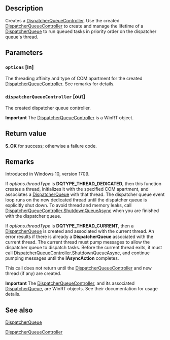 ## Description

Creates a [DispatcherQueueController](https://learn.microsoft.com/uwp/api/windows.system.dispatcherqueuecontroller). Use the created [DispatcherQueueController](https://learn.microsoft.com/uwp/api/windows.system.dispatcherqueuecontroller) to create and manage the lifetime of a [DispatcherQueue](https://learn.microsoft.com/uwp/api/windows.system.dispatcherqueue) to run queued tasks in priority order on the dispatcher queue's thread.

## Parameters

### `options` [in]

The threading affinity and type of COM apartment for the created [DispatcherQueueController](https://learn.microsoft.com/uwp/api/windows.system.dispatcherqueuecontroller). See remarks for details.

### `dispatcherQueueController` [out]

The created dispatcher queue controller.

**Important** The [DispatcherQueueController](https://learn.microsoft.com/uwp/api/windows.system.dispatcherqueuecontroller) is a WinRT object.

## Return value

**S_OK** for success; otherwise a failure code.

## Remarks

Introduced in Windows 10, version 1709.

If *options.threadType* is **DQTYPE_THREAD_DEDICATED**, then this function
creates a thread, initializes it with the specified COM apartment,
and associates a [DispatcherQueue](https://learn.microsoft.com/uwp/api/windows.system.dispatcherqueue) with that thread.
The dispatcher queue event loop runs on the new dedicated thread until the dispatcher queue is explicitly shut down.
To avoid thread and memory leaks,
call [DispatcherQueueController.ShutdownQueueAsync](https://learn.microsoft.com/uwp/api/windows.system.dispatcherqueuecontroller.shutdownqueueasync)
when you are finished with the dispatcher queue.

If *options.threadType* is **DQTYPE_THREAD_CURRENT**, then a
[DispatcherQueue](https://learn.microsoft.com/uwp/api/windows.system.dispatcherqueue) is created and associated with the current thread.
An error results if there is already a **DispatcherQueue** associated with the current thread.
The current thread must pump messages to allow the dispatcher queue to dispatch tasks.
Before the current thread exits, it must call
[DispatcherQueueController.ShutdownQueueAsync](https://learn.microsoft.com/uwp/api/windows.system.dispatcherqueuecontroller.shutdownqueueasync),
and continue pumping messages until the **IAsyncAction** completes.

This call does not return until the [DispatcherQueueController](https://learn.microsoft.com/uwp/api/windows.system.dispatcherqueuecontroller) and new thread (if any) are created.

**Important** The [DispatcherQueueController](https://learn.microsoft.com/uwp/api/windows.system.dispatcherqueuecontroller), and its associated [DispatcherQueue](https://learn.microsoft.com/uwp/api/windows.system.dispatcherqueue), are WinRT objects. See their documentation for usage details.

## See also

[DispatcherQueue](https://learn.microsoft.com/uwp/api/windows.system.dispatcherqueue)

[DispatcherQueueController](https://learn.microsoft.com/uwp/api/windows.system.dispatcherqueuecontroller)
